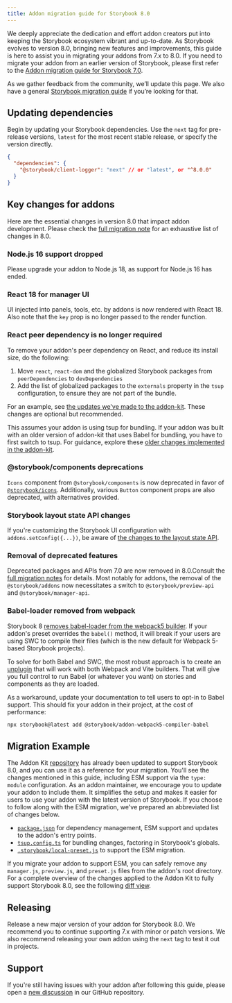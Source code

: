 ```yaml
---
title: Addon migration guide for Storybook 8.0
---
```


We deeply appreciate the dedication and effort addon creators put into keeping the Storybook ecosystem vibrant and up-to-date. As Storybook evolves to version 8.0, bringing new features and improvements, this guide is here to assist you in migrating your addons from 7.x to 8.0. If you need to migrate your addon from an earlier version of Storybook, please first refer to the [Addon migration guide for Storybook 7.0](https://storybook.js.org/docs/7.6/addons/addon-migration-guide).

<Callout variant="info">

As we gather feedback from the community, we’ll update this page. We also have a general [Storybook migration guide](../migration-guide.md) if you’re looking for that.

</Callout>

## Updating dependencies

Begin by updating your Storybook dependencies. Use the `next` tag for pre-release versions, `latest` for the most recent stable release, or specify the version directly.

```json
{
  "dependencies": {
    "@storybook/client-logger": "next" // or "latest", or "^8.0.0"
  }
}
```

## Key changes for addons

Here are the essential changes in version 8.0 that impact addon development. Please check the [full migration note](https://github.com/storybookjs/storybook/blob/next/MIGRATION.md#from-version-7x-to-800) for an exhaustive list of changes in 8.0.

### Node.js 16 support dropped

Please upgrade your addon to Node.js 18, as support for Node.js 16 has ended.

### React 18 for manager UI

UI injected into panels, tools, etc. by addons is now rendered with React 18. Also note that the `key` prop is no longer passed to the render function.

### React peer dependency is no longer required

To remove your addon's peer dependency on React, and reduce its install size, do the following:

1. Move `react`, `react-dom` and the globalized Storybook packages from `peerDependencies` to `devDependencies`
2. Add the list of globalized packages to the `externals` property in the `tsup` configuration, to ensure they are not part of the bundle.

For an example, see [the updates we've made to the addon-kit](https://github.com/storybookjs/addon-kit/pull/60/files#diff-8fed899bdbc24789a7bb4973574e624ed6207c6ce572338bc3c3e117672b2a20). These changes are optional but recommended.

<Callout variant="info"> 

This assumes your addon is using tsup for bundling. If your addon was built with an older version of addon-kit that uses Babel for bundling, you have to first switch to tsup. For guidance, explore these [older changes implemented in the addon-kit](https://github.com/storybookjs/addon-kit/pull/45/files). 

</Callout>

### @storybook/components deprecations

`Icons` component from `@storybook/components` is now deprecated in favor of [`@storybook/icons`](https://github.com/storybookjs/icons). Additionally, various `Button` component props are also deprecated, with alternatives provided.

### Storybook layout state API changes

If you're customizing the Storybook UI configuration with `addons.setConfig({...})`, be aware of [the changes to the layout state API](https://github.com/storybookjs/storybook/blob/next/MIGRATION.md#ui-layout-state-has-changed-shape).

### Removal of deprecated features

Deprecated packages and APIs from 7.0 are now removed in 8.0.Consult the [full migration notes](https://github.com/storybookjs/storybook/blob/next/MIGRATION.md#deprecations-which-are-now-removed) for details. Most notably for addons, the removal of the `@storybook/addons` now necessitates a switch to `@storybook/preview-api` and `@storybook/manager-api`.

### Babel-loader removed from webpack

Storybook 8 [removes babel-loader from the webpack5 builder](https://github.com/storybookjs/storybook/blob/next/MIGRATION.md#removed-babelcore-and-babel-loader-from-storybookbuilder-webpack5). If your addon's preset overrides the `babel()` method, it will break if your users are using SWC to compile their files (which is the new default for Webpack 5-based Storybook projects).

To solve for both Babel and SWC, the most robust approach is to create an [unplugin](https://github.com/unjs/unplugin) that will work with both Webpack and Vite builders. That will give you full control to run Babel (or whatever you want) on stories and components as they are loaded.

As a workaround, update your documentation to tell users to opt-in to Babel support. This should fix your addon in their project, at the cost of performance:

```sh
npx storybook@latest add @storybook/addon-webpack5-compiler-babel
```

## Migration Example

The Addon Kit [repository](https://github.com/storybookjs/addon-kit) has already been updated to support Storybook 8.0, and you can use it as a reference for your migration. You'll see the changes mentioned in this guide, including ESM support via the `type: module` configuration. As an addon maintainer, we encourage you to update your addon to include them. It simplifies the setup and makes it easier for users to use your addon with the latest version of Storybook. If you choose to follow along with the ESM migration, we've prepared an abbreviated list of changes below.

- [`package.json`](https://github.com/storybookjs/addon-kit/compare/79282986..cf0875f#diff-7ae45ad102eab3b6d7e7896acd08c427a9b25b346470d7bc6507b6481575d519) for dependency management, ESM support and updates to the addon's entry points.
- [`tsup.config.ts`](https://github.com/storybookjs/addon-kit/compare/79282986..cf0875f#diff-8fed899bdbc24789a7bb4973574e624ed6207c6ce572338bc3c3e117672b2a2) for bundling changes, factoring in Storybook's globals.
- [`.storybook/local-preset.js`](https://github.com/storybookjs/addon-kit/compare/79282986..cf0875f#diff-390b53ea479b1ceffcbf31944f644ee23aa9f337b75a8a0ffd815bed50d376cb) to support the ESM migration.

<Callout variant="info" icon="💡">

If you migrate your addon to support ESM, you can safely remove any `manager.js`, `preview.js`, and `preset.js` files from the addon's root directory. For a complete overview of the changes applied to the Addon Kit to fully support Storybook 8.0, see the following [diff view](https://github.com/storybookjs/addon-kit/compare/79282986..cf0875f).

</Callout>

## Releasing

Release a new major version of your addon for Storybook 8.0. We recommend you to continue supporting 7.x with minor or patch versions. We also recommend releasing your own addon using the `next` tag to test it out in projects.

## Support

If you're still having issues with your addon after following this guide, please open a [new discussion](https://github.com/storybookjs/storybook/discussions/new?category=help) in our GitHub repository.
